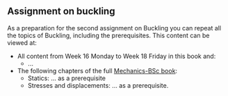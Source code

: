 ## Assignment on buckling
As a preparation for the second assignment on Buckling you can repeat all the topics of Buckling, including the prerequisites. This content can be viewed at:
- All content from Week 16 Monday to Week 18 Friday in this book and:
  - ...
- The following chapters of the full [Mechanics-BSc book](https://teachbooks.github.io/mechanics-BSc):
    - Statics: ... as a prerequisite
    - Stresses and displacements: ... as a prerequisite.